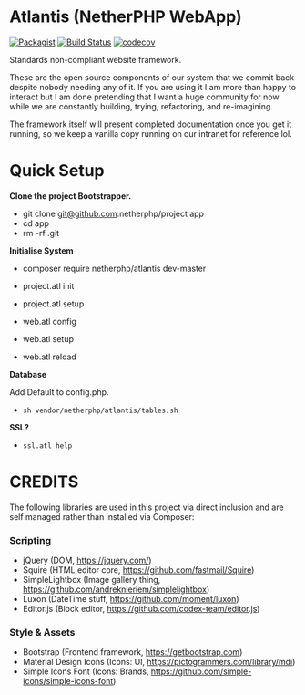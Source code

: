 # **Atlantis** (NetherPHP WebApp)

[![Packagist](https://img.shields.io/packagist/v/netherphp/atlantis.svg?style=for-the-badge)](https://packagist.org/packages/netherphp/atlantis)
[![Build Status](https://img.shields.io/github/actions/workflow/status/netherphp/atlantis/phpunit.yml?style=for-the-badge)](https://github.com/netherphp/atlantis/actions)
[![codecov](https://img.shields.io/codecov/c/gh/netherphp/atlantis?style=for-the-badge&token=VQC48XNBS2)](https://codecov.io/gh/netherphp/atlantis)

Standards non-compliant website framework.

These are the open source components of our system that we commit back despite
nobody needing any of it. If you are using it I am more than happy to interact
but I am done pretending that I want a huge community for now while we are
constantly building, trying, refactoring, and re-imagining.

The framework itself will present completed documentation once you get it
running, so we keep a vanilla copy running on our intranet for reference lol.



# **Quick Setup**

**Clone the project Bootstrapper.**

* git clone git@github.com:netherphp/project app
* cd app
* rm -rf .git

**Initialise System**

* composer require netherphp/atlantis dev-master

* project.atl init
* project.atl setup

* web.atl config
* web.atl setup
* web.atl reload

**Database**

Add Default to config.php.

* `sh vendor/netherphp/atlantis/tables.sh`

**SSL?**

* `ssl.atl help`




# **CREDITS**

The following libraries are used in this project via direct inclusion and are self managed rather than installed via Composer:

### Scripting

* jQuery (DOM, https://jquery.com/)
* Squire (HTML editor core, https://github.com/fastmail/Squire)
* SimpleLightbox (Image gallery thing, https://github.com/andreknieriem/simplelightbox)
* Luxon (DateTime stuff, https://github.com/moment/luxon)
* Editor.js (Block editor, https://github.com/codex-team/editor.js)

### Style & Assets

* Bootstrap (Frontend framework, https://getbootstrap.com)
* Material Design Icons (Icons: UI, https://pictogrammers.com/library/mdi)
* Simple Icons Font (Icons: Brands, https://github.com/simple-icons/simple-icons-font)
